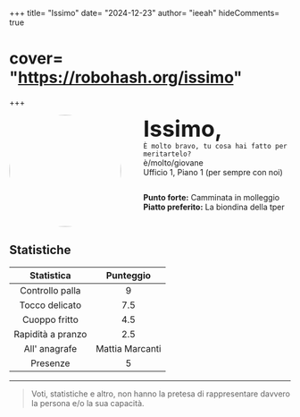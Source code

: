 +++
title= "Issimo"
date= "2024-12-23"
author= "ieeah"
hideComments= true
# cover= "https://robohash.org/issimo"
+++

<div class="player-header" style="display: flex;">
  <div class="player-avatar" style="margin-inline-end: 40px;">
    <img src="https://robohash.org/issimo" width="200px" height="200px" style="border-radius: 50%; aspect-ratio: 1; border: 15px solid #var(--accent); object-fit: contain; object-position: center;" />
  </div>
  <div class="player-info">
    <p class="player-name" style="margin-block: 0; font-size: 2.5rem; font-weight: bold; display: inline-block;" id="player-name">Issimo,</p>
    <code style="display: inline-block;">È molto bravo, tu cosa hai fatto per meritartelo?</code>
    <p class="player-age" style="margin-block: 0;">è/molto/giovane</p>
    <p class="player-office" style="margin-block: 0;">Ufficio 1, Piano 1 (per sempre con noi)</p>
    <div class="player-specials" style="margin-block: 1.75rem 0;">
      <p class="player-office" style="margin-block: 0;">
        <span style="font-weight: bold">Punto forte:</span>
        <span style="">Camminata in molleggio</span>
      </p>
      <p class="player-office" style="margin-block: 0;">
        <span style="font-weight: bold">Piatto preferito:</span>
        <span style="">La biondina della tper</span>
      </p>
    </div>
  </div>
</div>

## Statistiche

|    Statistica     |    Punteggio    |
|:-----------------:|:---------------:|
|  Controllo palla  |        9        |
|  Tocco delicato   |       7.5       |
|   Cuoppo fritto   |       4.5       |
| Rapidità a pranzo |       2.5       |
|   All' anagrafe   | Mattia Marcanti |
|     Presenze      |        5        |

---

> Voti, statistiche e altro, non hanno la pretesa di rappresentare davvero la persona e/o la sua capacità.
